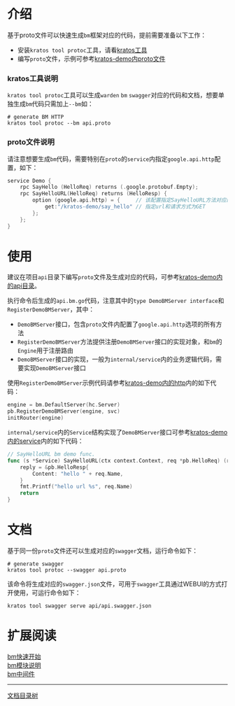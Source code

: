# 介绍

基于proto文件可以快速生成`bm`框架对应的代码，提前需要准备以下工作：

* 安装`kratos tool protoc`工具，请看[kratos工具](kratos-tool.md)
* 编写`proto`文件，示例可参考[kratos-demo内proto文件](https://github.com/go-kratos/kratos-demo/blob/master/api/api.proto)

### kratos工具说明

`kratos tool protoc`工具可以生成`warden` `bm` `swagger`对应的代码和文档，想要单独生成`bm`代码只需加上`--bm`如：

```shell
# generate BM HTTP
kratos tool protoc --bm api.proto
```

### proto文件说明

请注意想要生成`bm`代码，需要特别在`proto`的`service`内指定`google.api.http`配置，如下：

```go
service Demo {
	rpc SayHello (HelloReq) returns (.google.protobuf.Empty);
	rpc SayHelloURL(HelloReq) returns (HelloResp) {
        option (google.api.http) = {     // 该配置指定SayHelloURL方法对应的url
            get:"/kratos-demo/say_hello" // 指定url和请求方式为GET
        };
    };
}
```

# 使用

建议在项目`api`目录下编写`proto`文件及生成对应的代码，可参考[kratos-demo内的api目录](https://github.com/go-kratos/kratos-demo/tree/master/api)。

执行命令后生成的`api.bm.go`代码，注意其中的`type DemoBMServer interface`和`RegisterDemoBMServer`，其中：

* `DemoBMServer`接口，包含`proto`文件内配置了`google.api.http`选项的所有方法
* `RegisterDemoBMServer`方法提供注册`DemoBMServer`接口的实现对象，和`bm`的`Engine`用于注册路由
* `DemoBMServer`接口的实现，一般为`internal/service`内的业务逻辑代码，需要实现`DemoBMServer`接口

使用`RegisterDemoBMServer`示例代码请参考[kratos-demo内的http](https://github.com/go-kratos/kratos-demo/blob/master/internal/server/http/server.go)内的如下代码：

```go
engine = bm.DefaultServer(hc.Server)
pb.RegisterDemoBMServer(engine, svc)
initRouter(engine)
```

`internal/service`内的`Service`结构实现了`DemoBMServer`接口可参考[kratos-demo内的service](https://github.com/go-kratos/kratos-demo/blob/master/internal/service/service.go)内的如下代码：

```go
// SayHelloURL bm demo func.
func (s *Service) SayHelloURL(ctx context.Context, req *pb.HelloReq) (reply *pb.HelloResp, err error) {
	reply = &pb.HelloResp{
		Content: "hello " + req.Name,
	}
	fmt.Printf("hello url %s", req.Name)
	return
}
```

# 文档

基于同一份`proto`文件还可以生成对应的`swagger`文档，运行命令如下：

```shell
# generate swagger
kratos tool protoc --swagger api.proto
```

该命令将生成对应的`swagger.json`文件，可用于`swagger`工具通过WEBUI的方式打开使用，可运行命令如下：

```shell
kratos tool swagger serve api/api.swagger.json
```

# 扩展阅读

[bm快速开始](blademaster-quickstart.md)  
[bm模块说明](blademaster-mod.md)  
[bm中间件](blademaster-mid.md)  

-------------

[文档目录树](summary.md)
